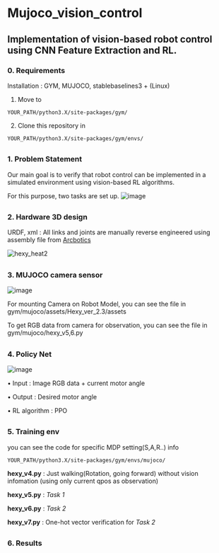# Mujoco_vision_control

## Implementation of vision-based robot control using CNN Feature Extraction and RL.

### 0. Requirements
 Installation : GYM, MUJOCO, stablebaselines3 + (Linux)

  1. Move to

    YOUR_PATH/python3.X/site-packages/gym/

  2. Clone this repository in

    YOUR_PATH/python3.X/site-packages/gym/envs/

##
### 1. Problem Statement

Our main goal is to verify that robot control can be implemented in a simulated environment using vision-based RL algorithms.

For this purpose, two tasks are set up.
![image](https://user-images.githubusercontent.com/74540268/179348883-e2e23c23-31f5-40ec-bd59-769db91b549f.png)

##
### 2. Hardware 3D design
URDF, xml : All links and joints are manually reverse engineered using assembly file from [Arcbotics](http://arcbotics.com/products/hexy/) 

![hexy_heat2](https://user-images.githubusercontent.com/74540268/169944721-46a89900-eaed-4b17-b6cb-a4496fd48ab6.PNG)

##
### 3. MUJOCO camera sensor
![image](https://user-images.githubusercontent.com/74540268/179350874-c0dfab51-01d5-4d2c-8a16-8684bcc4f9b1.png)

For mounting Camera on Robot Model, you can see the file in gym/mujoco/assets/Hexy_ver_2.3/assets

To get RGB data from camera for observation, you can see the file in gym/mujoco/hexy_v5,6.py


##
### 4. Policy Net

![image](https://user-images.githubusercontent.com/74540268/179349101-6eb8b4ff-d24e-486e-99dd-2e28ca9d6620.png)


• Input : Image RGB data + current motor angle


• Output : Desired motor angle

• RL algorithm : PPO


##
### 5. Training env
you can see the code for specific MDP setting(S,A,R..) info

    YOUR_PATH/python3.X/site-packages/gym/envs/mujoco/


**hexy_v4.py** : Just walking(Rotation, going forward) without vision infomation (using only current qpos as observation)

**hexy_v5.py** : *Task 1*

**hexy_v6.py** : *Task 2*

**hexy_v7.py** : One-hot vector verification for *Task 2*


##
### 6. Results

